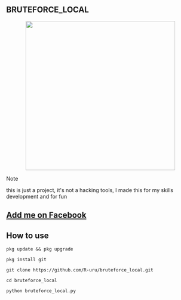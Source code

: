 ## BRUTEFORCE_LOCAL
<p align="center">
<img src="https://encrypted-tbn0.gstatic.com/images?q=tbn:ANd9GcRLeKdXM63AXZmi5ep00qALCcI1oNUzRCyyUA&usqp=CAU", width="400", height="400"></p>

> [!NOTE]
> this is just a project, it's not a hacking tools, I made this for my skills development and for fun
## <a href="https://www.facebook.com/ruruonfb" target="_blank">Add me on Facebook</a>
## How to use
```
pkg update && pkg upgrade
```

```
pkg install git
```

```
git clone https://github.com/R-uru/bruteforce_local.git
```

```
cd bruteforce_local
```

```
python bruteforce_local.py
```

